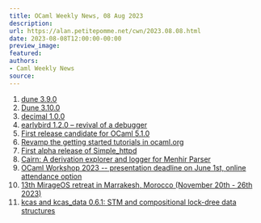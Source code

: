 ```yaml
---
title: OCaml Weekly News, 08 Aug 2023
description:
url: https://alan.petitepomme.net/cwn/2023.08.08.html
date: 2023-08-08T12:00:00-00:00
preview_image:
featured:
authors:
- Caml Weekly News
source:
---
```


<ol><li><a href="https://alan.petitepomme.net/cwn/2023.08.08.html#1">dune 3.9.0</a></li><li><a href="https://alan.petitepomme.net/cwn/2023.08.08.html#2">Dune 3.10.0</a></li><li><a href="https://alan.petitepomme.net/cwn/2023.08.08.html#3">decimal 1.0.0</a></li><li><a href="https://alan.petitepomme.net/cwn/2023.08.08.html#4">earlybird 1.2.0 &ndash; revival of a debugger</a></li><li><a href="https://alan.petitepomme.net/cwn/2023.08.08.html#5">First release candidate for OCaml 5.1.0</a></li><li><a href="https://alan.petitepomme.net/cwn/2023.08.08.html#6">Revamp the getting started tutorials in ocaml.org</a></li><li><a href="https://alan.petitepomme.net/cwn/2023.08.08.html#7">First alpha release of Simple_httpd</a></li><li><a href="https://alan.petitepomme.net/cwn/2023.08.08.html#8">Cairn: A derivation explorer and logger for Menhir Parser</a></li><li><a href="https://alan.petitepomme.net/cwn/2023.08.08.html#9">OCaml Workshop 2023 -- presentation deadline on June 1st, online attendance option</a></li><li><a href="https://alan.petitepomme.net/cwn/2023.08.08.html#10">13th MirageOS retreat in Marrakesh, Morocco (November 20th - 26th 2023)</a></li><li><a href="https://alan.petitepomme.net/cwn/2023.08.08.html#11">kcas and kcas_data 0.6.1: STM and compositional lock-dree data structures</a></li></ol>
